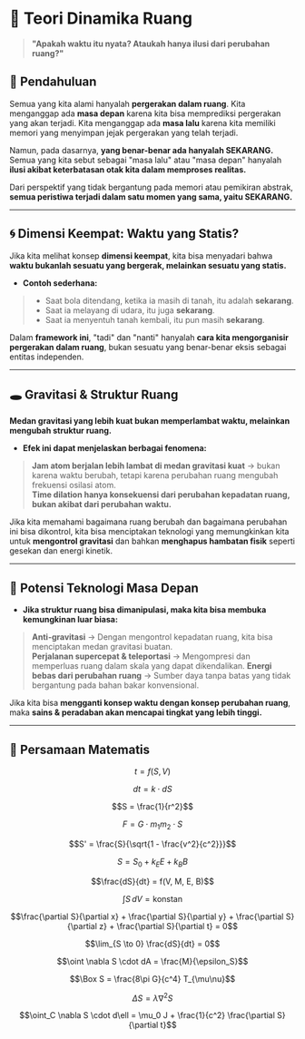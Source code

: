 # 🌌 Teori Dinamika Ruang  

> **"Apakah waktu itu nyata? Ataukah hanya ilusi dari perubahan ruang?"**  

## 📖 Pendahuluan  

Semua yang kita alami hanyalah **pergerakan dalam ruang**. Kita menganggap ada **masa depan** karena kita bisa memprediksi pergerakan yang akan terjadi. Kita menganggap ada **masa lalu** karena kita memiliki memori yang menyimpan jejak pergerakan yang telah terjadi.  

Namun, pada dasarnya, **yang benar-benar ada hanyalah SEKARANG.** Semua yang kita sebut sebagai "masa lalu" atau "masa depan" hanyalah **ilusi akibat keterbatasan otak kita dalam memproses realitas.**  

Dari perspektif yang tidak bergantung pada memori atau pemikiran abstrak, **semua peristiwa terjadi dalam satu momen yang sama, yaitu SEKARANG.**  

---

## 🌀 **Dimensi Keempat: Waktu yang Statis?**  

Jika kita melihat konsep **dimensi keempat**, kita bisa menyadari bahwa **waktu bukanlah sesuatu yang bergerak, melainkan sesuatu yang statis.**  

- **Contoh sederhana:**  
> - Saat bola ditendang, ketika ia masih di tanah, itu adalah **sekarang**.  
> - Saat ia melayang di udara, itu juga **sekarang**.  
> - Saat ia menyentuh tanah kembali, itu pun masih **sekarang**.  

Dalam **framework ini**, "tadi" dan "nanti" hanyalah **cara kita mengorganisir pergerakan dalam ruang**, bukan sesuatu yang benar-benar eksis sebagai entitas independen.  

---

## 🕳 **Gravitasi & Struktur Ruang**  

**Medan gravitasi yang lebih kuat bukan memperlambat waktu, melainkan mengubah struktur ruang.**  

- **Efek ini dapat menjelaskan berbagai fenomena:**  
> **Jam atom berjalan lebih lambat di medan gravitasi kuat** → bukan karena waktu berubah, tetapi karena perubahan ruang mengubah frekuensi osilasi atom.  
> **Time dilation hanya konsekuensi dari perubahan kepadatan ruang, bukan akibat dari perubahan waktu.**  

Jika kita memahami bagaimana ruang berubah dan bagaimana perubahan ini bisa dikontrol, kita bisa menciptakan teknologi yang memungkinkan kita untuk **mengontrol gravitasi** dan bahkan **menghapus hambatan fisik** seperti gesekan dan energi kinetik.  

---

## 🚀 **Potensi Teknologi Masa Depan**  

- **Jika struktur ruang bisa dimanipulasi, maka kita bisa membuka kemungkinan luar biasa:**  

> **Anti-gravitasi** → Dengan mengontrol kepadatan ruang, kita bisa menciptakan medan gravitasi buatan.  
> **Perjalanan supercepat & teleportasi** → Mengompresi dan memperluas ruang dalam skala yang dapat dikendalikan. 
> **Energi bebas dari perubahan ruang** → Sumber daya tanpa batas yang tidak bergantung pada bahan bakar konvensional.  

Jika kita bisa **mengganti konsep waktu dengan konsep perubahan ruang**, maka **sains & peradaban akan mencapai tingkat yang lebih tinggi.**  

---

## 🔬 **Persamaan Matematis**  

```math
t = f(S, V)
```
```math
dt = k \cdot dS
```
```math
S = \frac{1}{r^2}
```
```math
F = G \cdot m_1 m_2 \cdot S
```
```math
S' = \frac{S}{\sqrt{1 - \frac{v^2}{c^2}}}
```
```math
S = S_0 + k_E E + k_B B
```
```math
\frac{dS}{dt} = f(V, M, E, B)
```
```math
\int S \, dV = \text{konstan}
```
```math
\frac{\partial S}{\partial x} + \frac{\partial S}{\partial y} + \frac{\partial S}{\partial z} + \frac{\partial S}{\partial t} = 0
```
```math
\lim_{S \to 0} \frac{dS}{dt} = 0
```
```math
\oint \nabla S \cdot dA = \frac{M}{\epsilon_S}
```
```math
\Box S = \frac{8\pi G}{c^4} T_{\mu\nu}
```
```math
\Delta S = \lambda \nabla^2 S
```
```math
\oint_C \nabla S \cdot d\ell = \mu_0 J + \frac{1}{c^2} \frac{\partial S}{\partial t}
```
